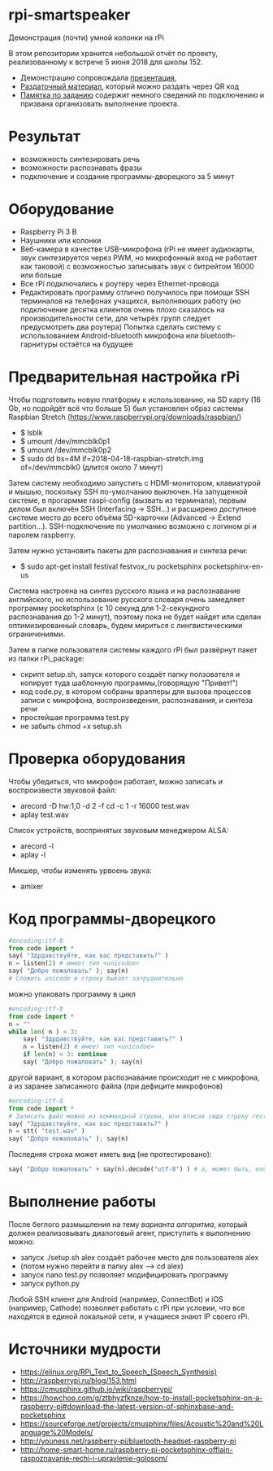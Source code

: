 # rpi-smartspeaker
Демонстрация (почти) умной колонки на rPi

В этом репозитории хранится небольшой отчёт по проекту, реализованному к встрече 5 июня 2018 для школы 152.
* Демонстрацию сопровождала [презентация](MAI_MSC_L1_EngineerIntro_demo.pdf),
* [Раздаточный материал](MAI_MSC_L1_EngineerIntro_handout.pdf), который можно раздать через QR код
* [Памятка по заданию](Памятка_по_заданию.pdf) содержит немного сведений по подключению и призвана организовать выполнение проекта.

# Результат
* возможность синтезировать речь
* возможности распознавать фразы
* подключение и создание программы-дворецкого за 5 минут

# Оборудование

* Raspberry Pi 3 B
* Наушники или колонки
* Веб-камера в качестве USB-микрофона (rPi не имеет аудиокарты, звук синтезируется через PWM, но микрофонный вход не работает как таковой) с возможностью записывать звук с битрейтом 16000 или больше
* Все rPi подключались к роутеру через Ethernet-провода
* Редактировать программу отлично получилось при помощи SSH терминалов на телефонах учащихся, выполняющих работу (но подключение десятка клиентов очень плохо сказалось на производительности сети, для четырёх групп следует предусмотреть два роутера)
Попытка сделать систему с использованием Android-bluetooth микрофона или bluetooth-гарнитуры остаётся на будущее

# Предварительная настройка rPi

Чтобы подготовить новую платформу к использованию, на SD карту (16 Gb, но подойдёт всё что больше 5) был установлен образ системы Raspbian Stretch (https://www.raspberrypi.org/downloads/raspbian/)
* $ lsblk
* $ umount /dev/mmcblk0p1
* $ umount /dev/mmcblk0p2
* $ sudo dd bs=4M if=2018-04-18-raspbian-stretch.img of=/dev/mmcblk0 (длится около 7 минут)

Затем систему необходимо запустить с HDMI-монитором, клавиатурой и мышью, поскольку SSH по-умолчанию выключен. На запущенной системе, в прогармме raspi-config (вызвать из терминала), первым делом был включён SSH (Interfacing -> SSH...) и расширено доступное системе место до всего объёма SD-карточки (Advanced -> Extend partition...). SSH-подключение по умолчанию возможно с логином pi и паролем raspberry.

Затем нужно установить пакеты для распознавания и синтеза речи:
* $ sudo apt-get install festival festvox_ru pocketsphinx pocketsphinx-en-us

Система настроена на синтез русского языка и на распознавание английского, но использование русского словаря очень замедляет программу pocketsphinx (с 10 секунд для 1-2-секундного распознавания до 1-2 минут), поэтому пока не будет найдет или сделан оптимизированный словарь, будем мириться с лингвистическими ограничениями.

Затем в папке пользователя системы каждого rPi был развёрнут пакет из папки rPi_package:
* скрипт setup.sh, запуск которого создаёт папку ползователя и копирует туда шаблонную программы,(говорящую "Привет!")
* код code.py, в котором собраны врапперы для вызова процессов записи с микрофона, воспроизведения, распознавания, и синтеза речи
* простейшая программа test.py
* не забыть chmod +x setup.sh

# Проверка оборудования

Чтобы убедиться, что микрофон работает, можно записать и воспроизвести звуковой файл:

* arecord -D hw:1,0 -d 2 -f cd -c 1 -r 16000 test.wav
* aplay test.wav

Список устройств, воспринятых звуковым менеджером ALSA:

* arecord -l
* aplay -l

Микшер, чтобы изменять урвоень звука:

* amixer

# Код программы-дворецкого

```python
#encoding:itf-8
from code import *
say( "Здрдавствуйте, как вас представить?" )
n = listen(2) # имеет тип <unicodoe>
say( "Добро пожаловать" ); say(n)
# Сложить unicode и строку бывает затруднительно
```

можно упаковать программу в цикл

```python
#encoding:itf-8
from code import *
n = ""
while len( n ) < 3:
    say( "Здрдавствуйте, как вас представить?" )
    n = listen(2) # имеет тип <unicodoe>
    if len(n) < 3: continue
    say( "Добро пожаловать" ); say(n)
```

другой вариант, в котором распознавание происходит не с микрофона, а из заранее записанного файла (при дефиците микрофонов)

```python
#encoding:itf-8
from code import *
# Записать файл можно из коммандной строки, или вписав сюда строку rec(2, "test.wav")
say( "Здрдавствуйте, как вас представить?" )
n = stt( "test.wav" )
say( "Добро пожаловать" ); say(n)
```

Последняя строка может иметь вид (не протестировано):

```python
say( "Добро пожаловать" + say(n).decode("utf-8") ) # а, может быть, encode...
```

# Выполнение работы

После беглого размышления на тему *варианта алгоритма*, который должен реализовывать диалоговый агент, приступить к выполнению можно:
* запуск ./setup.sh alex создаёт рабочее место для пользователя alex
* (потом нужно перейти в папку alex --> cd alex)
* запуск nano test.py позволяет модифицировать программу
* запуск python.py

Любой SSH клиент для Android (например, ConnectBot) и iOS (например, Cathode) позволяет работать с rPi при условии, что все находятся в единой локальной сети, и учащиеся знают IP своего rPi.

# Источники мудрости
* https://elinux.org/RPi_Text_to_Speech_(Speech_Synthesis)
* http://raspberrypi.ru/blog/153.html
* https://cmusphinx.github.io/wiki/raspberrypi/
* https://howchoo.com/g/ztbhyzfknze/how-to-install-pocketsphinx-on-a-raspberry-pi#download-the-latest-version-of-sphinxbase-and-pocketsphinx
* https://sourceforge.net/projects/cmusphinx/files/Acoustic%20and%20Language%20Models/
* http://youness.net/raspberry-pi/bluetooth-headset-raspberry-pi
* http://home-smart-home.ru/raspberry-pi-pocketsphinx-offlajn-raspoznavanie-rechi-i-upravlenie-golosom/
